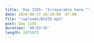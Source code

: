```yaml
---
title: 'Day 1255: "Irreparable harm."'
date: 2024-06-27 16:19:00 -07:00
file: "/uploads/B1255.mp3"
post: Day 1255
duration: '00:03:45'
length: 2875073
---
```



